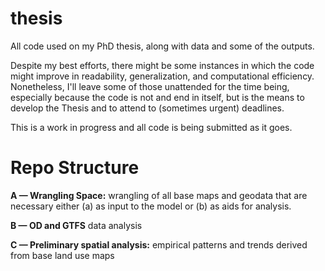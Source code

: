 # thesis
 All code used on my PhD thesis, along with data and some of the outputs.
 
Despite my best efforts, there might be some instances in which the code might improve in readability, generalization, and computational efficiency. Nonetheless, I'll leave some of those unattended for the time being, especially because the code is not and end in itself, but is the means to develop the Thesis and to attend to (sometimes urgent) deadlines.
 
 This is a work in progress and all code is being submitted as it goes.
 
 # Repo Structure
**A — Wrangling Space:** wrangling of all base maps and geodata that are necessary either (a) as input to the model or (b) as aids for analysis.
 
**B — OD and GTFS** data analysis

**C — Preliminary spatial analysis:** empirical patterns and trends derived from base land use maps

